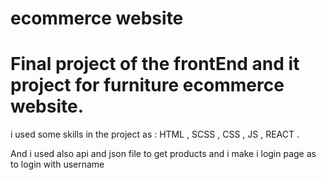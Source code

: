 # ecommerce website
<h1>Final project of the frontEnd and it project for furniture ecommerce website. </h1>
<p>i used some skills in the project as : HTML , SCSS , CSS , JS , REACT .</p>
<p>And i used also api and json file to get products and i make i login page as to login with username</p>
